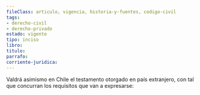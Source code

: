 ```yaml
---
fileClass: articulo, vigencia, historia-y-fuentes, codigo-civil
tags:
- derecho-civil
- derecho-privado
estado: vigente
tipo: inciso
libro:
titulo:
parrafo:
corriente-juridica:
---
```

Valdrá asimismo en Chile el testamento otorgado en país extranjero, con tal que concurran los requisitos que van a expresarse:
